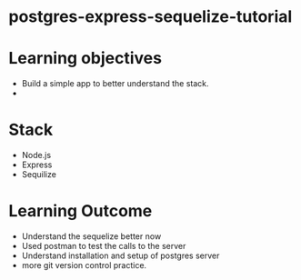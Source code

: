 # postgres-express-sequelize-tutorial

# Learning objectives
* Build a simple app to better understand the stack.
*


# Stack
* Node.js
* Express
* Sequilize

# Learning Outcome
* Understand the sequelize better now
* Used postman to test the calls to the server
* Understand installation and setup of postgres server
* more git version control practice.
